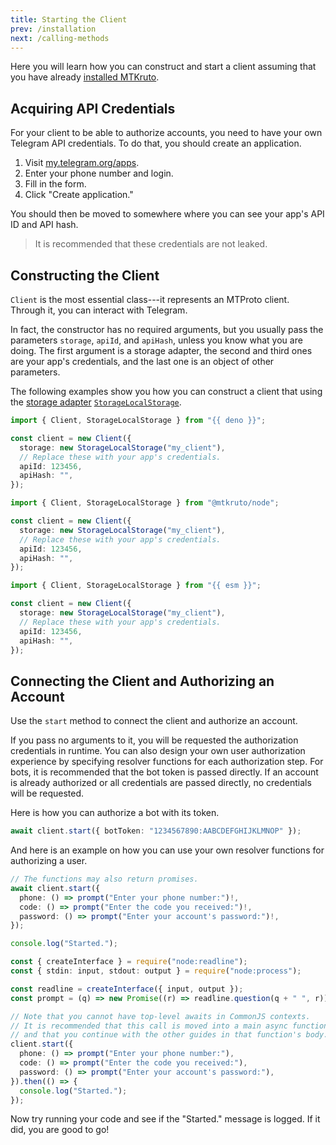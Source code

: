```yaml
---
title: Starting the Client
prev: /installation
next: /calling-methods
---
```


Here you will learn how you can construct and start a client assuming that you
have already [installed MTKruto](./installation).

## Acquiring API Credentials

For your client to be able to authorize accounts, you need to have your own
Telegram API credentials. To do that, you should create an application.

1. Visit [my.telegram.org/apps](https://my.telegram.org/apps).
2. Enter your phone number and login.
3. Fill in the form.
4. Click "Create application."

You should then be moved to somewhere where you can see your app's API ID and
API hash.

> It is recommended that these credentials are not leaked.

## Constructing the Client

`Client` is the most essential class---it represents an MTProto client. Through
it, you can interact with Telegram.

In fact, the constructor has no required arguments, but you usually pass the
parameters `storage`, `apiId`, and `apiHash`, unless you know what you are
doing. The first argument is a storage adapter, the second and third ones are
your app's credentials, and the last one is an object of other parameters.

The following examples show you how you can construct a client that using the
[storage adapter](/storage-adapters)
[`StorageLocalStorage`](https://mtkru.to/storage-adapters/#localstorage).

<code-group>

<code-group-item title="Deno, Web">

```ts
import { Client, StorageLocalStorage } from "{{ deno }}";

const client = new Client({
  storage: new StorageLocalStorage("my_client"),
  // Replace these with your app's credentials.
  apiId: 123456,
  apiHash: "",
});
```

</code-group-item>

<code-group-item title="Node.js">

```ts
import { Client, StorageLocalStorage } from "@mtkruto/node";

const client = new Client({
  storage: new StorageLocalStorage("my_client"),
  // Replace these with your app's credentials.
  apiId: 123456,
  apiHash: "",
});
```

</code-group-item>

<code-group-item title="Web (esm.sh)">

```ts
import { Client, StorageLocalStorage } from "{{ esm }}";

const client = new Client({
  storage: new StorageLocalStorage("my_client"),
  // Replace these with your app's credentials.
  apiId: 123456,
  apiHash: "",
});
```

</code-group-item>

</code-group>

## Connecting the Client and Authorizing an Account

Use the `start` method to connect the client and authorize an account.

If you pass no arguments to it, you will be requested the authorization
credentials in runtime. You can also design your own user authorization
experience by specifying resolver functions for each authorization step. For
bots, it is recommended that the bot token is passed directly. If an account is
already authorized or all credentials are passed directly, no credentials will
be requested.

Here is how you can authorize a bot with its token.

```ts
await client.start({ botToken: "1234567890:AABCDEFGHIJKLMNOP" });
```

And here is an example on how you can use your own resolver functions for
authorizing a user.

<code-group>

<code-group-item title="Bun, Deno, Web">

```ts
// The functions may also return promises.
await client.start({
  phone: () => prompt("Enter your phone number:")!,
  code: () => prompt("Enter the code you received:")!,
  password: () => prompt("Enter your account's password:")!,
});

console.log("Started.");
```

</code-group-item>
<code-group-item title="Node.js">

```ts
const { createInterface } = require("node:readline");
const { stdin: input, stdout: output } = require("node:process");

const readline = createInterface({ input, output });
const prompt = (q) => new Promise((r) => readline.question(q + " ", r));

// Note that you cannot have top-level awaits in CommonJS contexts.
// It is recommended that this call is moved into a main async function,
// and that you continue with the other guides in that function's body.
client.start({
  phone: () => prompt("Enter your phone number:"),
  code: () => prompt("Enter the code you received:"),
  password: () => prompt("Enter your account's password:"),
}).then(() => {
  console.log("Started.");
});
```

</code-group-item>

</code-group>

Now try running your code and see if the "Started." message is logged. If it
did, you are good to go!
